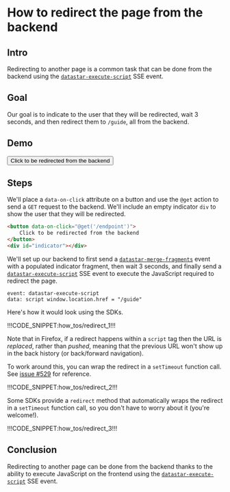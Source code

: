 # How to redirect the page from the backend

## Intro

Redirecting to another page is a common task that can be done from the backend using the [`datastar-execute-script`](/reference/sse_events#datastar-execute-script) SSE event.

## Goal

Our goal is to indicate to the user that they will be redirected, wait 3 seconds, and then redirect them to `/guide`, all from the backend.

## Demo

<button data-on-click="@get('/how_tos/redirect/data')" class="btn btn-primary font-bold">
Click to be redirected from the backend
</button>
<br/>
<span id="indicator" class="text-primary font-bold"></span>

## Steps

We'll place a `data-on-click` attribute on a button and use the `@get` action to send a `GET` request to the backend. We'll include an empty indicator `div` to show the user that they will be redirected.

```html
<button data-on-click="@get('/endpoint')">
    Click to be redirected from the backend
</button>
<div id="indicator"></div>
```

We'll set up our backend to first send a [`datastar-merge-fragments`](/reference/sse_events#datastar-merge-fragments) event with a populated indicator fragment, then wait 3 seconds, and finally send a [`datastar-execute-script`](/reference/sse_events#datastar-execute-script) SSE event to execute the JavaScript required to redirect the page.

```
event: datastar-execute-script
data: script window.location.href = "/guide"
```

Here's how it would look using the SDKs.

!!!CODE_SNIPPET:how_tos/redirect_1!!!

Note that in Firefox, if a redirect happens within a `script` tag then the URL is _replaced_, rather than _pushed_, meaning that the previous URL won't show up in the back history (or back/forward navigation).

To work around this, you can wrap the redirect in a `setTimeout` function call. See [issue #529](https://github.com/starfederation/datastar/issues/529) for reference.

!!!CODE_SNIPPET:how_tos/redirect_2!!!

Some SDKs provide a `redirect` method that automatically wraps the redirect in a `setTimeout` function call, so you don't have to worry about it (you're welcome!).

!!!CODE_SNIPPET:how_tos/redirect_3!!!

## Conclusion

Redirecting to another page can be done from the backend thanks to the ability to execute JavaScript on the frontend using the [`datastar-execute-script`](/reference/sse_events#datastar-execute-script) SSE event.
